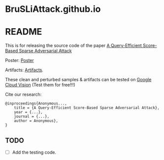 # BruSLiAttack.github.io
# README 

This is for releasing the source code of the paper [A Query-Efficient Score-Based Sparse Adversarial Attack](https://...)

Poster: [Poster](...)

Artifacts: [Artifacts](https://github.com/BruSLiAttack/BruSLiAttack.github.io/tree/main/artifacts). 

These clean and perturbed samples & artifacts can be tested on [Google Cloud Vision](https://cloud.google.com/vision) (Test them for free!!!)

Cite our research: 
```
@inproceedings{Anonymous...,
    title = {A Query-Efficient Score-Based Sparse Adversarial Attack},
    year = {...},
    journal = {...},
    author = Anonymous},
}
```

## TODO 
- [ ] Add the testing code.
